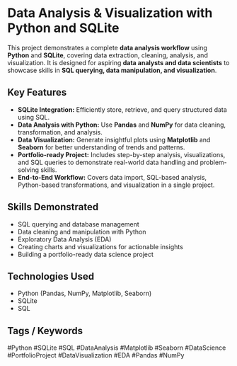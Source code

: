 # Data Analysis & Visualization with Python and SQLite

This project demonstrates a complete **data analysis workflow** using **Python** and **SQLite**, covering data extraction, cleaning, analysis, and visualization. It is designed for aspiring **data analysts and data scientists** to showcase skills in **SQL querying, data manipulation, and visualization**.  

## Key Features
- **SQLite Integration:** Efficiently store, retrieve, and query structured data using SQL.
- **Data Analysis with Python:** Use **Pandas** and **NumPy** for data cleaning, transformation, and analysis.
- **Data Visualization:** Generate insightful plots using **Matplotlib** and **Seaborn** for better understanding of trends and patterns.
- **Portfolio-ready Project:** Includes step-by-step analysis, visualizations, and SQL queries to demonstrate real-world data handling and problem-solving skills.
- **End-to-End Workflow:** Covers data import, SQL-based analysis, Python-based transformations, and visualization in a single project.

## Skills Demonstrated
- SQL querying and database management
- Data cleaning and manipulation with Python
- Exploratory Data Analysis (EDA)
- Creating charts and visualizations for actionable insights
- Building a portfolio-ready data science project

## Technologies Used
- Python (Pandas, NumPy, Matplotlib, Seaborn)
- SQLite
- SQL

## Tags / Keywords
#Python #SQLite #SQL #DataAnalysis #Matplotlib #Seaborn #DataScience #PortfolioProject #DataVisualization #EDA #Pandas #NumPy
